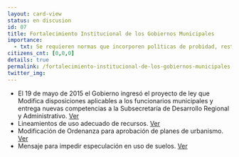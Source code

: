 ```yaml
---
layout: card-view
status: en discusion
id: 07
title: Fortalecimiento Institucional de los Gobiernos Municipales 
importance:
  - txt: Se requieren normas que incorporen polìticas de probidad, restricciones a la contratación de personal en meses anteriores a las campañas políticas, altos estándares de gestión e información financiera (con el debido apoyo del gobierno central en su implementación) y la realización periódica de auditorías por parte de la CGR.
citizens_cnt: [0,0,0]
details: true
permalink: /fortalecimiento-institucional-de-los-gobiernos-municipales.html
twitter_img:
---
```


* El 19 de mayo de 2015 el Gobierno ingresó el proyecto de ley que Modifica disposiciones aplicables a los funcionarios municipales y entrega nuevas competencias a la Subsecretaría de Desarrollo Regional y Administrativo. <a href="http://camara.cl/pley/pley_detalle.aspx?prmID=10479&prmBL=10057-06" target="_blank">Ver</a>
* Lineamientos de uso adecuado de recursos. <a href="http://www.agendadeprobidad.gob.cl/?ver=2268" target="_blank">Ver</a>
* Modificación de Ordenanza para aprobación de planes de urbanismo. <a href="http://www.agendadeprobidad.gob.cl/?ver=2273" target="_blank">Ver</a>
* Mensaje para impedir especulación en uso de suelos. <a href="http://www.agendadeprobidad.gob.cl/?ver=2277" target="_blank">Ver</a>
